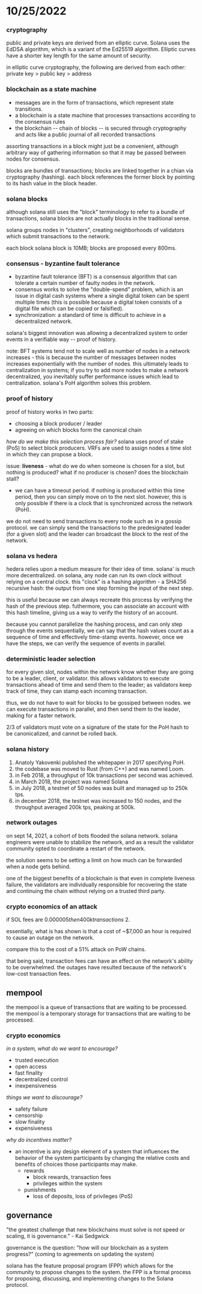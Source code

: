 # 10/25/2022

### cryptography
public and private keys are derived from an elliptic curve. Solana uses the EdDSA algorithm, which is a variant of the Ed25519 algorithm. Elliptic curves have a shorter key length for the same amount of security.

in elliptic curve cryptography, the following are derived from each other:
private key > public key > address

### blockchain as a state machine
* messages are in the form of transactions, which represent state transitions.
* a blockchain is a state machine that processes transactions according to the consensus rules
* the blockchain -- chain of blocks -- is secured through cryptography and acts like a public journal of all recorded transactions

assorting transactions in a block might just be a convenient, although arbitrary way of gathering information so that it may be passed between nodes for consensus.

blocks are bundles of transactions; blocks are linked together in a chian via cryptography (hashing). each block references the former block by pointing to its hash value in the block header.

### solana blocks
although solana still uses the "block" terminology to refer to a bundle of transactions, solana blocks are not actually blocks in the traditional sense. 

solana groups nodes in "clusters", creating neighborhoods of validators which submit transactions to the network. 

each block solana block is 10MB; blocks are proposed every 800ms.

### consensus - byzantine fault tolerance
* byzantine fault tolerance (BFT) is a consensus algorithm that can tolerate a certain number of faulty nodes in the network.
* consensus works to solve the "double-spend" problem, which is an issue in digital cash systems where a single digital token can be spent multiple times (this is possible because a digital token consists of a digital file which can be copied or falsified).
* synchronization: a standard of time is difficult to achieve in a decentralized network.

solana's biggest innovation was allowing a decentralized system to order events in a verifiable way -- proof of history.

note: BFT systems tend not to scale well as number of nodes in a network increases - this is because the number of messages between nodes increases exponentially with the number of nodes. this ultimately leads to centralization in systems; if you try to add more nodes to make a network decentralized, you inevitably suffer performance issues which lead to centralization. solana's PoH algorithm solves this problem.

### proof of history
proof of history works in two parts:
* choosing a block producer / leader
* agreeing on which blocks form the canonical chain

*how do we make this selection process fair?*
solana uses proof of stake (PoS) to select block producers. VRFs are used to assign nodes a time slot in which they can propose a block.

issue: **liveness** - what do we do when someone is chosen for a slot, but nothing is produced? what if no producer is chosen? does the blockchain stall? 
* we can have a timeout period. if nothing is produced within this time period, then you can simply move on to the next slot. however, this is only possible if there is a clock that is synchronized across the network (PoH).

we do not need to send transactions to every node such as in a gossip protocol. we can simply send the transactions to the predesignated leader (for a given slot) and the leader can broadcast the block to the rest of the network.

### solana vs hedera
hedera relies upon a medium measure for their idea of time. solana' is much more decentralized. on solana, any node can run its own clock without relying on a central clock. this "clock" is a hashing algorithm - a SHA256 recursive hash: the output from one step forming the input of the next step. 

this is useful because we can always recreate this process by verifying the hash of the previous step. futhermore, you can associate an account with this hash timeline, giving us a way to verify the history of an account.

because you cannot parallelize the hashing process, and can only step through the events sequentially, we can say that the hash values count as a sequence of time and effectively time-stamp events. however, once we have the steps, we can verify the sequence of events in parallel. 

### deterministic leader selection
for every given slot, nodes within the network know whether they are going to be a leader, client, or validator. this allows validators to execute transactions ahead of time and send them to the leader; as validators keep track of time, they can stamp each incoming transaction.

thus, we do not have to wait for blocks to be gossiped between nodes. we can execute transactions in parallel, and then send them to the leader, making for a faster network.

2/3 of validators must vote on a signature of the state for the PoH hash to be canonicalized, and cannot be rolled back.

### solana history
1. Anatoly Yakovenki published the whitepaper in 2017 specifying PoH.
2. the codebase was moved to Rust (from C++) and was named Loom.
3. in Feb 2018, a throughput of 10k transactions per second was achieved.
4. in March 2018, the project was named Solana
5. in July 2018, a testnet of 50 nodes was built and managed up to 250k tps.
6. in december 2018, the testnet was increased to 150 nodes, and the throughput averaged 200k tps, peaking at 500k.

### network outages
on sept 14, 2021, a cohort of bots flooded the solana network. solana engineers were unable to stabilize the network, and as a result the validator community opted to coordinate a restart of the network.

the solution seems to be setting a limit on how much can be forwarded when a node gets behind.

one of the biggest benefits of a blockchain is that even in complete liveness failure, the validators are individually responsible for recovering the state and continuing the chain without relying on a trusted third party.

### crypto economics of an attack
if SOL fees are $0.000005 then 400k transactions ~$2.

essentially, what is has shown is that a cost of ~$7,000 an hour is required to cause an outage on the network.

compare this to the cost of a 51% attack on PoW chains.

that being said, transaction fees can have an effect on the network's ability to be overwhelmed. the outages have resulted because of the network's low-cost transaction fees.

## mempool
the mempool is a queue of transactions that are waiting to be processed. the mempool is a temporary storage for transactions that are waiting to be processed.

### crypto economics

*in a system, what do we want to encourage?*
* trusted execution
* open access
* fast finality
* decentralized control
* inexpensiveness

*things we want to discourage?*
* safety failure
* censorship
* slow finality
* expensiveness

*why do incentives matter?*
* an incentive is any design element of a system that influences the behavior of the system participants by changing the relative costs and benefits of choices those participants may make.
    * rewards
        * block rewards, transaction fees
        * privileges within the system
    * punishments
        * loss of deposits, loss of privileges (PoS)

## governance
"the greatest challenge that new blockchains must solve is not speed or scaling, it is governance." - Kai Sedgwick

governance is the question: "how will our blockchain as a system progress?" (coming to agreements on updating the system)

solana has the feature proposal program (FPP) which allows for the community to propose changes to the system. the FPP is a formal process for proposing, discussing, and implementing changes to the Solana protocol.
